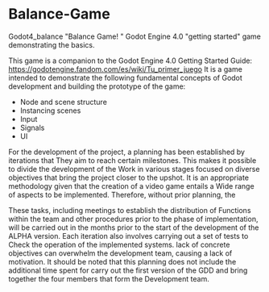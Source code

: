 # Balance-Game

 Godot4_balance
"Balance Game! "  Godot Engine 4.0 "getting started" game demonstrating the basics.

This game is a companion to the Godot Engine 4.0 Getting Started Guide: https://godotengine.fandom.com/es/wiki/Tu_primer_juego
It is a game intended to demonstrate the following fundamental concepts of Godot development and building the prototype of the game:

*  Node and scene structure
*  Instancing scenes
*  Input
*  Signals
*  UI


For the development of the project, a planning has been established by iterations that 
They aim to reach certain milestones. This makes it possible to divide the development of the 
Work in various stages focused on diverse objectives that bring the project closer to the 
upshot.
It is an appropriate methodology given that the creation of a video game entails a 
Wide range of aspects to be implemented. Therefore, without prior planning, the

These tasks, including meetings to establish the distribution of 
Functions within the team and other procedures prior to the phase of 
implementation, will be carried out in the months prior to the start of the development of the ALPHA version. Each iteration also involves carrying out a set of tests to 
Check the operation of the implemented systems.
lack of concrete objectives can overwhelm the development team, 
causing a lack of motivation. 
It should be noted that this planning does not include the additional time spent for 
carry out the first version of the GDD and bring together the four members that form the 
Development team. 


